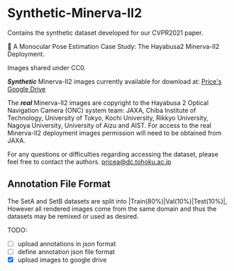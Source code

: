 # Synthetic-Minerva-II2
Contains the synthetic dataset developed for our CVPR2021 paper.

:rocket: A Monocular Pose Estimation Case Study: The Hayabusa2 Minerva-II2 Deployment.

Images shared under CC0.

***Synthetic*** Minerva-II2 images currently available for download at:
[Price's Google Drive](https://drive.google.com/drive/folders/1ZhmzKEgsCmU2jB3aZuLk97uaa4_9o4dP?usp=sharing)

The ***real*** Minerva-II2 images are copyright to the Hayabusa 2 Optical Navigation Camera (ONC) system team: JAXA, Chiba Institute of Technology, University of Tokyo, Kochi University, Rikkyo University, Nagoya University, University of Aizu and AIST. For access to the real Minerva-II2 deployment images permission will need to be obtained from JAXA. 

For any questions or difficulties regarding accessing the dataset, please feel free to contact the authors. 
pricea@dc.tohoku.ac.jp

## Annotation File Format

The SetA and SetB datasets are split into |Train(80%)|Val(10%)|Test(10%)|, However all rendered images come from the same domain and thus the datasets may be remixed or used as desired.

TODO: 
- [ ] upload annotations in json format
- [ ] define annotation json file format
- [x] upload images to google drive
